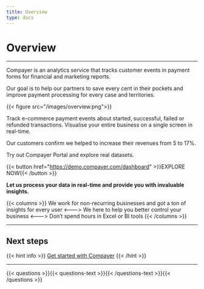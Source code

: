 ```yaml
---
title: Overview
type: docs
---
```


# Overview

***

Compayer is an analytics service that tracks customer events in payment forms for financial and marketing reports.

Our goal is to help our partners to save every cent in their pockets and improve payment processing for every case and territories.

{{< figure src="/images/overview.png">}}

Track e-commerce payment events about started, successful, failed or refunded transactions. Visualise your entire business on a single screen in real-time.

Our customers confirm we helped to increase their revenues from 5 to 17%.

Try out Compayer Portal and explore real datasets.

{{< button href="https://demo.compayer.com/dashboard" >}}EXPLORE NOW{{< /button >}}

**Let us process your data in real-time and provide you with invaluable insights.**

{{< columns >}}
We work for non-recurring businesses and got a ton of insights for every user
<--->
We here to help you better control your business
<--->
Don’t spend hours in Excel or BI tools
{{< /columns >}}

***

## Next steps

{{< hint info >}}
[Get started with Compayer](/docs/get-started/) 
{{< /hint >}}

***

{{< questions >}}{{< questions-text >}}{{< /questions-text >}}{{< /questions >}}